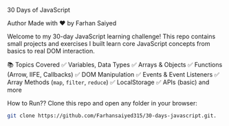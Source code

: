 30 Days of JavaScript

 Author
Made with ❤️ by Farhan Saiyed

Welcome to my 30-day JavaScript learning challenge!
This repo contains small projects and exercises I built learn core JavaScript concepts 
from basics to real DOM interaction.

  📚 Topics Covered
 ✅ Variables, Data Types
 ✅ Arrays & Objects
 ✅ Functions (Arrow, IIFE, Callbacks)
 ✅ DOM Manipulation
 ✅ Events & Event Listeners
 ✅ Array Methods (`map`, `filter`, `reduce`)
 ✅ LocalStorage
 ✅ APIs (basic) and more

 How to Run??
Clone this repo and open any folder in your browser:
```bash
git clone https://github.com/Farhansaiyed315/30-days-javascript.git.

